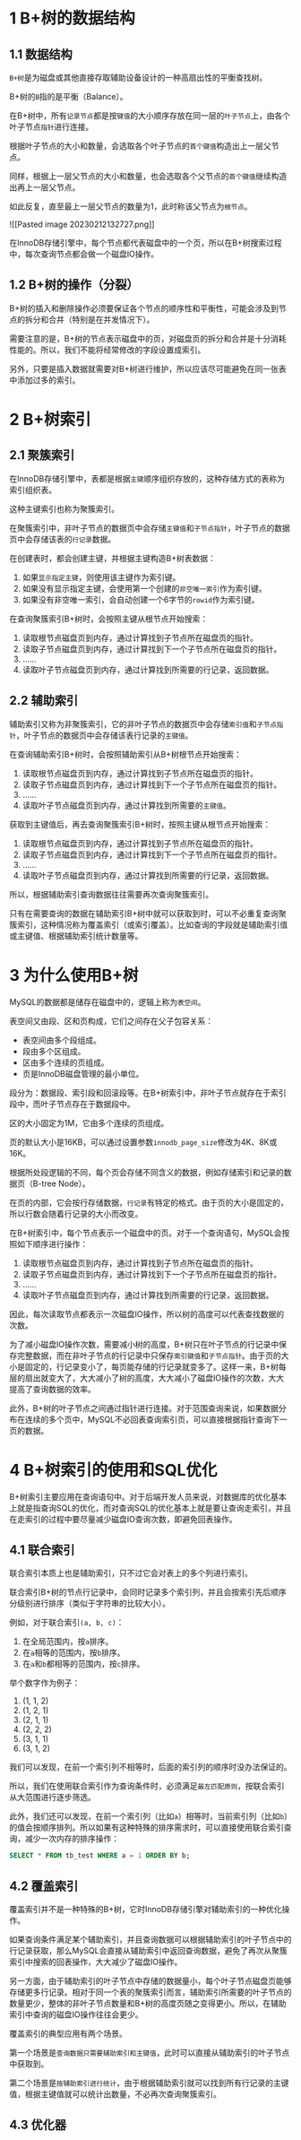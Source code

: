 # 1 B+树的数据结构
## 1.1 数据结构
`B+树`是为磁盘或其他直接存取辅助设备设计的一种高扇出性的平衡查找树。

B+树的`B`指的是平衡（Balance）。

在B+树中，所有`记录节点`都是按`键值`的大小顺序存放在同一层的`叶子节点`上，由各个叶子节点`指针`进行连接。

根据叶子节点的大小和数量，会选取各个叶子节点的`首个键值`构造出上一层父节点。

同样，根据上一层父节点的大小和数量，也会选取各个父节点的`首个键值`继续构造出再上一层父节点。

如此反复，直至最上一层父节点的数量为1，此时称该父节点为`根节点`。

![[Pasted image 20230212132727.png]]

在InnoDB存储引擎中，每个节点都代表磁盘中的一个页，所以在B+树搜索过程中，每次查询节点都会做一个磁盘IO操作。

## 1.2 B+树的操作（分裂）
B+树的插入和删除操作必须要保证各个节点的顺序性和平衡性，可能会涉及到节点的拆分和合并（特别是在并发情况下）。

需要注意的是，B+树的节点表示磁盘中的页，对磁盘页的拆分和合并是十分消耗性能的。所以，我们不能将经常修改的字段设置成索引。

另外，只要是插入数据就需要对B+树进行维护，所以应该尽可能避免在同一张表中添加过多的索引。

# 2 B+树索引
## 2.1 聚簇索引
在InnoDB存储引擎中，表都是根据`主键`顺序组织存放的，这种存储方式的表称为索引组织表。

这种主键索引也称为聚簇索引。

在聚簇索引中，非叶子节点的数据页中会存储`主键值`和`子节点指针`，叶子节点的数据页中会存储该表的`行记录`数据。

在创建表时，都会创建主键，并根据主键构造B+树表数据：
1. 如果`显示指定主键`，则使用该主键作为索引键。
2. 如果没有显示指定主键，会使用第一个创建的`非空唯一索引`作为索引键。
3. 如果没有非空唯一索引，会自动创建一个6字节的`rowid`作为索引键。

在查询聚簇索引B+树时，会按照主键从根节点开始搜索：
1. 读取根节点磁盘页到内存，通过计算找到子节点所在磁盘页的指针。
2. 读取子节点磁盘页到内存，通过计算找到下一个子节点所在磁盘页的指针。
3. ……
4. 读取叶子节点磁盘页到内存，通过计算找到所需要的行记录，返回数据。

## 2.2 辅助索引
辅助索引又称为非聚簇索引，它的非叶子节点的数据页中会存储`索引值`和`子节点指针`，叶子节点的数据页中会存储该表行记录的`主键值`。

在查询辅助索引B+树时，会按照辅助索引从B+树根节点开始搜索：
1. 读取根节点磁盘页到内存，通过计算找到子节点所在磁盘页的指针。
2. 读取子节点磁盘页到内存，通过计算找到下一个子节点所在磁盘页的指针。
3. ……
4. 读取叶子节点磁盘页到内存，通过计算找到所需要的`主键值`。

获取到主键值后，再去查询聚簇索引B+树时，按照主键从根节点开始搜索：
1. 读取根节点磁盘页到内存，通过计算找到子节点所在磁盘页的指针。
2. 读取子节点磁盘页到内存，通过计算找到下一个子节点所在磁盘页的指针。
3. ……
4. 读取叶子节点磁盘页到内存，通过计算找到所需要的行记录，返回数据。

所以，根据辅助索引查询数据往往需要再次查询聚簇索引。

只有在需要查询的数据在辅助索引B+树中就可以获取到时，可以不必重复查询聚簇索引，这种情况称为覆盖索引（或索引覆盖）。比如查询的字段就是辅助索引值或主键值、根据辅助索引统计数量等。

# 3 为什么使用B+树
MySQL的数据都是储存在磁盘中的，逻辑上称为`表空间`。

表空间又由段、区和页构成，它们之间存在父子包容关系：
- 表空间由多个段组成。
- 段由多个区组成。
- 区由多个连续的页组成。
- 页是InnoDB磁盘管理的最小单位。

段分为：数据段、索引段和回滚段等。在B+树索引中，非叶子节点就存在于索引段中，而叶子节点存在于数据段中。

区的大小固定为1M，它由多个连续的页组成。

页的默认大小是16KB，可以通过设置参数`innodb_page_size`修改为4K、8K或16K。

根据所处段逻辑的不同，每个页会存储不同含义的数据，例如存储索引和记录的数据页（B-tree Node）。

在页的内部，它会按行存储数据，`行记录`有特定的格式。由于页的大小是固定的，所以行数会随着行记录的大小而改变。

在B+树索引中，每个节点表示一个磁盘中的页。对于一个查询语句，MySQL会按照如下顺序进行操作：
1. 读取根节点磁盘页到内存，通过计算找到子节点所在磁盘页的指针。
2. 读取子节点磁盘页到内存，通过计算找到下一个子节点所在磁盘页的指针。
3. ……
4. 读取叶子节点磁盘页到内存，通过计算找到所需要的行记录，返回数据。

因此，每次读取节点都表示一次磁盘IO操作，所以树的高度可以代表查找数据的次数。

为了减小磁盘IO操作次数，需要减小树的高度，B+树只在叶子节点的行记录中保存完整数据，而在非叶子节点的行记录中只保存`索引键值`和`子节点指针`。由于页的大小是固定的，行记录变小了，每页能存储的行记录就变多了。这样一来，B+树每层的扇出就变大了，大大减小了树的高度，大大减小了磁盘IO操作的次数，大大提高了查询数据的效率。

此外，B+树的叶子节点之间通过指针进行连接。对于范围查询来说，如果数据分布在连续的多个页中，MySQL不必回表查询索引页，可以直接根据指针查询下一页的数据。

# 4 B+树索引的使用和SQL优化
B+树索引主要应用在查询语句中。对于后端开发人员来说，对数据库的优化基本上就是指查询SQL的优化，而对查询SQL的优化基本上就是要让查询走索引，并且在走索引的过程中要尽量减少磁盘IO查询次数，即避免回表操作。

## 4.1 联合索引
联合索引本质上也是辅助索引，只不过它会对表上的多个列进行索引。

联合索引B+树的节点行记录中，会同时记录多个索引列，并且会按索引先后顺序分级别进行排序（类似于字符串的比较大小）。

例如，对于联合索引`(a, b, c)`：
1. 在全局范围内，按`a`排序。
2. 在`a`相等的范围内，按`b`排序。
3. 在`a`和`b`都相等的范围内，按`c`排序。

举个数字作为例子：
1. (1, 1, 2)
2. (1, 2, 1)
3. (2, 1, 1)
4. (2, 2, 2)
5. (3, 1, 1)
6. (3, 1, 2)

我们可以发现，在前一个索引列不相等时，后面的索引列的顺序时没办法保证的。

所以，我们在使用联合索引作为查询条件时，必须满足`最左匹配原则`，按联合索引从大范围进行逐步筛选。

此外，我们还可以发现，在前一个索引列（比如`a`）相等时，当前索引列（比如`b`）的值会按顺序排列。所以如果有这种特殊的排序需求时，可以直接使用联合索引查询，减少一次内存的排序操作：
```sql
SELECT * FROM tb_test WHERE a = 1 ORDER BY b;
```

## 4.2 覆盖索引
覆盖索引并不是一种特殊的B+树，它时InnoDB存储引擎对辅助索引的一种优化操作。

如果查询条件满足某个辅助索引，并且查询数据可以根据辅助索引的叶子节点中的行记录获取，那么MySQL会直接从辅助索引中返回查询数据，避免了再次从聚簇索引中搜索的回表操作，大大减少了磁盘IO操作。

另一方面，由于辅助索引的叶子节点中存储的数据量小，每个叶子节点磁盘页能够存储更多行记录。相对于同一个表的聚簇索引而言，辅助索引所需要的叶子节点的数量更少，整体的非叶子节点数量和B+树的高度页随之变得更小。所以，在辅助索引中查询的磁盘IO操作往往会更少。

覆盖索引的典型应用有两个场景。

第一个场景是`查询数据只需要辅助索引和主键值`，此时可以直接从辅助索引的叶子节点中获取到。

第二个场景是`按辅助索引进行统计`，由于根据辅助索引就可以找到所有行记录的主键值，根据主键值就可以统计出数量，不必再次查询聚簇索引。

## 4.3 优化器

